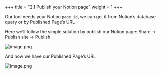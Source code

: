 +++
title = "2.1 Publish your Notion page"
weight = 1
+++


Our tool needs your Notion `page_id`, we can get it from Notion’s database query or by Published Page’s URL


Here we’ll follow the simple solution by publish our Notion page: Share → Publish site → Publish


![image.png](/images/002-ii-level-1-notion-to-md/002-2-setup-notion-page/8-806286-image.png)


And now we have our Published Page’s URL


![image.png](/images/002-ii-level-1-notion-to-md/002-2-setup-notion-page/8-967687-image.png)


